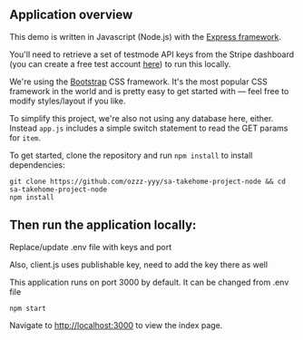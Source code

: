 ## Application overview
This demo is written in Javascript (Node.js) with the [Express framework](https://expressjs.com/). 

You'll need to retrieve a set of testmode API keys from the Stripe dashboard (you can create a free test account [here](https://dashboard.stripe.com/register)) to run this locally.

We're using the [Bootstrap](https://getbootstrap.com/docs/4.6/getting-started/introduction/) CSS framework. It's the most popular CSS framework in the world and is pretty easy to get started with — feel free to modify styles/layout if you like. 

To simplify this project, we're also not using any database here, either. Instead `app.js` includes a simple switch statement to read the GET params for `item`. 

To get started, clone the repository and run `npm install` to install dependencies:

```
git clone https://github.com/ozzz-yyy/sa-takehome-project-node && cd sa-takehome-project-node
npm install
```

## Then run the application locally:

Replace/update .env file with keys and port

Also, client.js uses publishable key, need to add the key there as well

This application runs on port 3000 by default. It can be changed from .env file 
```
npm start
```

Navigate to [http://localhost:3000](http://localhost:3000) to view the index page.
